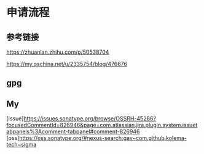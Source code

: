 # 申请流程

## 参考链接

https://zhuanlan.zhihu.com/p/50538704

https://my.oschina.net/u/2335754/blog/476676

## gpg


## My

[issue]https://issues.sonatype.org/browse/OSSRH-45286?focusedCommentId=826946&page=com.atlassian.jira.plugin.system.issuetabpanels%3Acomment-tabpanel#comment-826946
[oss]https://oss.sonatype.org/#nexus-search;gav~com.github.kolema-tech~sigma